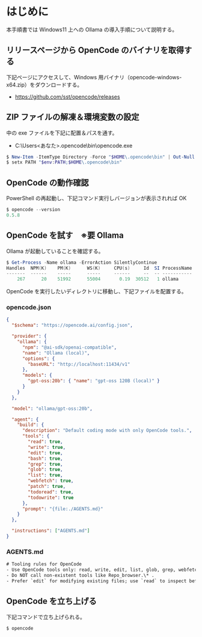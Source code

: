 # はじめに

本手順書では Windows11 上への Ollama の導入手順について説明する。

## リリースページから OpenCode のバイナリを取得する

下記ページにアクセスして、Windows 用バイナリ（opencode-windows-x64.zip）をダウンロードする。

- https://github.com/sst/opencode/releases

## ZIP ファイルの解凍＆環境変数の設定

中の exe ファイルを下記に配置＆パスを通す。

- C:\Users\<あなた>\.opencode\bin\opencode.exe

```powershell
$ New-Item -ItemType Directory -Force "$HOME\.opencode\bin" | Out-Null
$ setx PATH "$env:PATH;$HOME\.opencode\bin"
```

## OpenCode の動作確認

PowerShell の再起動し、下記コマンド実行しバージョンが表示されれば OK

```powershell
$ opencode --version
0.5.8
```

## OpenCode を試す　※要 Ollama

Ollama が起動していることを確認する。

```powershell
$ Get-Process -Name ollama -ErrorAction SilentlyContinue
Handles  NPM(K)    PM(K)      WS(K)     CPU(s)     Id  SI ProcessName
-------  ------    -----      -----     ------     --  -- -----------
    267      20    51992      55004       0.19  30512   1 ollama
```

OpenCode を実行したいディレクトリに移動し、下記ファイルを配置する。

### opencode.json

```json
{
  "$schema": "https://opencode.ai/config.json",

  "provider": {
    "ollama": {
      "npm": "@ai-sdk/openai-compatible",
      "name": "Ollama (local)",
      "options": {
        "baseURL": "http://localhost:11434/v1"
      },
      "models": {
        "gpt-oss:20b": { "name": "gpt-oss 120B (local)" }
      }
    }
  },

  "model": "ollama/gpt-oss:20b",

  "agent": {
    "build": {
      "description": "Default coding mode with only OpenCode tools.",
      "tools": {
        "read": true,
        "write": true,
        "edit": true,
        "bash": true,
        "grep": true,
        "glob": true,
        "list": true,
        "webfetch": true,
        "patch": true,
        "todoread": true,
        "todowrite": true
      },
      "prompt": "{file:./AGENTS.md}"
    }
  },

  "instructions": ["AGENTS.md"]
}
```

### AGENTS.md

```txt
# Tooling rules for OpenCode
- Use OpenCode tools only: read, write, edit, list, glob, grep, webfetch, bash, task, todowrite, todoread.
- Do NOT call non-existent tools like Repo_browser.\* .
- Prefer `edit` for modifying existing files; use `read` to inspect before editing.
```

## OpenCode を立ち上げる

下記コマンドで立ち上げられる。

```powershell
$ opencode
```
